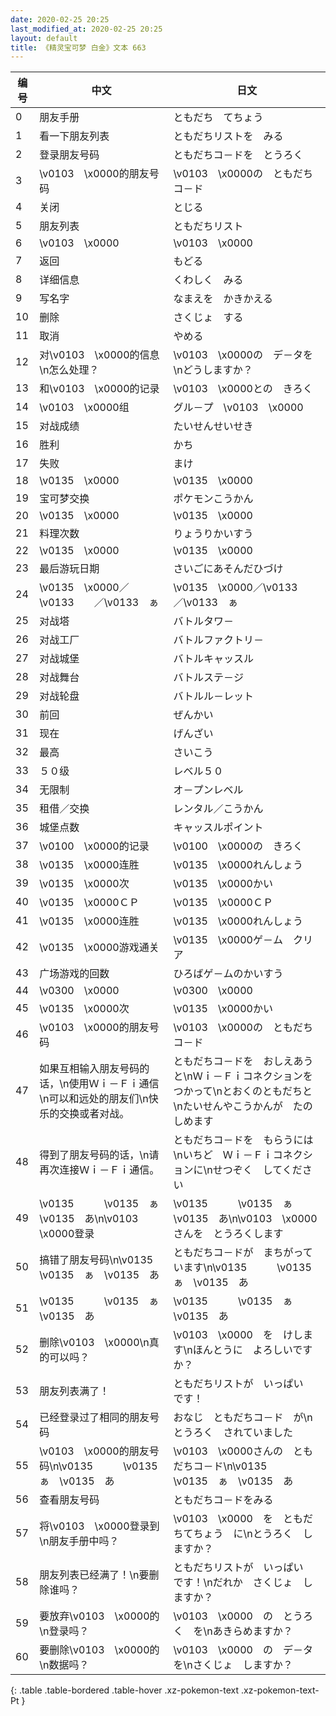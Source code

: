 ```yaml
---
date: 2020-02-25 20:25
last_modified_at: 2020-02-25 20:25
layout: default
title: 《精灵宝可梦 白金》文本 663
---
```

| 编号 | 中文 | 日文 |
| ---- | ---- | ---- |
| 0 | 朋友手册 | ともだち　てちょう |
| 1 | 看一下朋友列表 | ともだちリストを　みる |
| 2 | 登录朋友号码 | ともだちコ－ドを　とうろく |
| 3 | \v0103　\x0000的朋友号码 | \v0103　\x0000の　ともだちコ－ド |
| 4 | 关闭 | とじる |
| 5 | 朋友列表 | ともだちリスト |
| 6 | \v0103　\x0000 | \v0103　\x0000 |
| 7 | 返回 | もどる |
| 8 | 详细信息 | くわしく　みる |
| 9 | 写名字 | なまえを　かきかえる |
| 10 | 删除 | さくじょ　する |
| 11 | 取消 | やめる |
| 12 | 对\v0103　\x0000的信息\n怎么处理？ | \v0103　\x0000の　デ－タを\nどうしますか？ |
| 13 | 和\v0103　\x0000的记录 | \v0103　\x0000との　きろく |
| 14 | \v0103　\x0000组 | グル－プ　\v0103　\x0000 |
| 15 | 对战成绩 | たいせんせいせき |
| 16 | 胜利 | かち |
| 17 | 失败 | まけ |
| 18 | \v0135　\x0000 | \v0135　\x0000 |
| 19 | 宝可梦交换 | ポケモンこうかん |
| 20 | \v0135　\x0000 | \v0135　\x0000 |
| 21 | 料理次数 | りょうりかいすう |
| 22 | \v0135　\x0000 | \v0135　\x0000 |
| 23 | 最后游玩日期 | さいごにあそんだひづけ |
| 24 | \v0135　\x0000／\v0133　　／\v0133　ぁ | \v0135　\x0000／\v0133　　／\v0133　ぁ |
| 25 | 对战塔 | バトルタワ－ |
| 26 | 对战工厂 | バトルファクトリ－ |
| 27 | 对战城堡 | バトルキャッスル |
| 28 | 对战舞台 | バトルステ－ジ |
| 29 | 对战轮盘 | バトルル－レット |
| 30 | 前回 | ぜんかい |
| 31 | 现在 | げんざい |
| 32 | 最高 | さいこう |
| 33 | ５０级 | レベル５０ |
| 34 | 无限制 | オ－プンレベル |
| 35 | 租借／交换 | レンタル／こうかん |
| 36 | 城堡点数 | キャッスルポイント |
| 37 | \v0100　\x0000的记录 | \v0100　\x0000の　きろく |
| 38 | \v0135　\x0000连胜 | \v0135　\x0000れんしょう |
| 39 | \v0135　\x0000次 | \v0135　\x0000かい |
| 40 | \v0135　\x0000ＣＰ | \v0135　\x0000ＣＰ |
| 41 | \v0135　\x0000连胜 | \v0135　\x0000れんしょう |
| 42 | \v0135　\x0000游戏通关 | \v0135　\x0000ゲ－ム　クリア |
| 43 | 广场游戏的回数 | ひろばゲ－ムのかいすう |
| 44 | \v0300　\x0000 | \v0300　\x0000 |
| 45 | \v0135　\x0000次 | \v0135　\x0000かい |
| 46 | \v0103　\x0000的朋友号码 | \v0103　\x0000の　ともだちコ－ド |
| 47 | 如果互相输入朋友号码的话，\n使用Ｗｉ－Ｆｉ通信\n可以和远处的朋友们\n快乐的交换或者对战。 | ともだちコ－ドを　おしえあうと\nＷｉ－Ｆｉコネクションを　つかって\nとおくのともだちと\nたいせんやこうかんが　たのしめます |
| 48 | 得到了朋友号码的话，\n请再次连接Ｗｉ－Ｆｉ通信。 | ともだちコ－ドを　もらうには\nいちど　Ｗｉ－Ｆｉコネクションに\nせつぞく　してください |
| 49 | \v0135　　　\v0135　ぁ　\v0135　あ\n\v0103　\x0000登录 | \v0135　　　\v0135　ぁ　\v0135　あ\n\v0103　\x0000さんを　とうろくします |
| 50 | 搞错了朋友号码\n\v0135　　　\v0135　ぁ　\v0135　あ | ともだちコ－ドが　まちがっています\n\v0135　　　\v0135　ぁ　\v0135　あ |
| 51 | \v0135　　　\v0135　ぁ　\v0135　あ | \v0135　　　\v0135　ぁ　\v0135　あ |
| 52 | 删除\v0103　\x0000\n真的可以吗？ | \v0103　\x0000　を　けします\nほんとうに　よろしいですか？ |
| 53 | 朋友列表满了！ | ともだちリストが　いっぱい　です！ |
| 54 | 已经登录过了相同的朋友号码 | おなじ　ともだちコ－ド　が\nとうろく　されていました |
| 55 | \v0103　\x0000的朋友号码\n\v0135　　　\v0135　ぁ　\v0135　あ | \v0103　\x0000さんの　ともだちコ－ド\n\v0135　　　\v0135　ぁ　\v0135　あ |
| 56 | 查看朋友号码 | ともだちコ－ドをみる |
| 57 | 将\v0103　\x0000登录到\n朋友手册中吗？ | \v0103　\x0000　を　ともだちてちょう　に\nとうろく　しますか？ |
| 58 | 朋友列表已经满了！\n要删除谁吗？ | ともだちリストが　いっぱい　です！\nだれか　さくじょ　しますか？ |
| 59 | 要放弃\v0103　\x0000的\n登录吗？ | \v0103　\x0000　の　とうろく　を\nあきらめますか？ |
| 60 | 要删除\v0103　\x0000的\n数据吗？ | \v0103　\x0000　の　デ－タを\nさくじょ　しますか？ |
{: .table .table-bordered .table-hover .xz-pokemon-text .xz-pokemon-text-Pt }